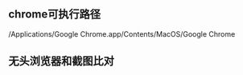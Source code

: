 
## chrome可执行路径
/Applications/Google Chrome.app/Contents/MacOS/Google Chrome

## 无头浏览器和截图比对

```


```